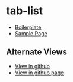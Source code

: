 # tab-list

- [Boilerplate](src/style.css)
- [Sample Page](sample/sample.html)

## Alternate Views

- [View in github](https://github.com/JamesRobertHugginsNgo/tab-list)
- [View in github page](https://jamesroberthugginsngo.github.io/tab-list/)
